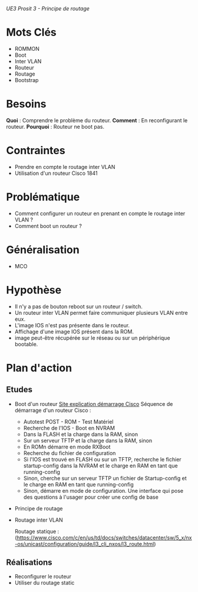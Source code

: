 *UE3 Prosit 3 - Principe de routage*

# Mots Clés
- ROMMON
- Boot
- Inter VLAN
- Routeur
- Routage
- Bootstrap

# Besoins
**Quoi** : Comprendre le problème du routeur.
**Comment** : En reconfigurant le routeur.
**Pourquoi** : Routeur ne boot pas.

# Contraintes
- Prendre en compte le routage inter VLAN
- Utilisation d'un routeur Cisco 1841

# Problématique
- Comment configurer un routeur en prenant en compte le routage inter VLAN ?
- Comment boot un routeur ?

# Généralisation
- MCO

# Hypothèse
- Il n'y a pas de bouton reboot sur un routeur / switch.
- Un routeur inter VLAN permet faire communiquer plusieurs VLAN entre eux.
- L'image IOS n'est pas présente dans le routeur.
- Affichage d'une image IOS présent dans la ROM.
- image peut-être récupérée sur le réseau ou sur un périphérique bootable.

# Plan d'action
## Etudes
- Boot d'un routeur
  [Site explication démarrage Cisco](https://fr.scribd.com/doc/28590448/DEMARRAGE-ROUTEUR)
  Séquence de démarrage d'un routeur Cisco :
   * Autotest POST - ROM - Test Matériel
   * Recherche de l'IOS - Boot en NVRAM
    * Dans la FLASH et la charge dans la RAM, sinon
    * Sur un serveur TFTP et la charge dans la RAM, sinon
    * En ROMn démarre en mode RXBoot
   * Recherche du fichier de configuration
    * Si l'IOS est trouvé en FLASH ou sur un TFTP, recherche le fichier startup-config dans la NVRAM et le charge en RAM en tant que running-config
    * Sinon, cherche sur un serveur TFTP un fichier de Startup-config et le charge en RAM en tant que running-config
    * Sinon, démarre en mode de configuration. Une interface qui pose des questions à l'usager pour créer une config de base

- Principe de routage
  

- Routage inter VLAN

	Routage statique : (https://www.cisco.com/c/en/us/td/docs/switches/datacenter/sw/5_x/nx-os/unicast/configuration/guide/l3_cli_nxos/l3_route.html)

## Réalisations
- Reconfigurer le routeur
- Utiliser du routage static
